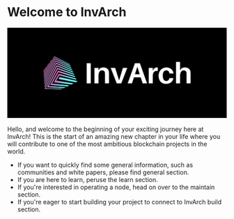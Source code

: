 # Welcome to InvArch

![Main Page Banner](assets/images/cover.png)

Hello, and welcome to the beginning of your exciting journey here at InvArch! This is the start of an amazing new chapter in your life where you will contribute to one of the most ambitious blockchain projects in the world.

- If you want to quickly find some general information, such as communities and white papers, please find general section.
- If you are here to learn, peruse the learn section. 
- If you're interested in operating a node, head on over to the maintain section. 
- If you're eager to start building your project to connect to InvArch build section. 